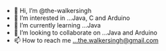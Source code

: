 - 👋 Hi, I’m @the-walkersingh
- 👀 I’m interested in ...Java, C and Arduino
- 🌱 I’m currently learning ...Java
- 💞️ I’m looking to collaborate on ...Java and Arduino
- 📫 How to reach me ...the.walkersingh@gmail.com

<!---
the-walkersingh/the-walkersingh is a ✨ special ✨ repository because its `README.md` (this file) appears on your GitHub profile.
You can click the Preview link to take a look at your changes.
--->
